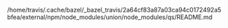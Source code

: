 /home/travis/.cache/bazel/_bazel_travis/2a64cf83a87a03ca94c0172492a5bfea/external/npm/node_modules/union/node_modules/qs/README.md